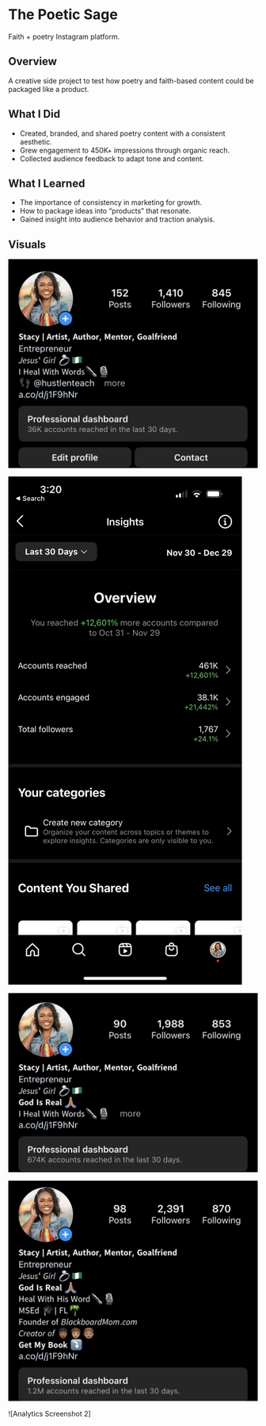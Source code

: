 # The Poetic Sage
Faith + poetry Instagram platform.

## Overview
A creative side project to test how poetry and faith-based content could be packaged like a product. 

## What I Did
- Created, branded, and shared poetry content with a consistent aesthetic.  
- Grew engagement to 450K+ impressions through organic reach.  
- Collected audience feedback to adapt tone and content.  

## What I Learned
- The importance of consistency in marketing for growth.  
- How to package ideas into “products” that resonate.  
- Gained insight into audience behavior and traction analysis.  

## Visuals
![Original Screenshot 1](images/IMG_1195.jpeg)

![Analytics Screenshots 1](images/IMG_1196.png) 

![Proof of Growth & Reach Screenshot 1](images/IMG_1197.jpeg) 

![Proof of Growth & Reach Screenshot 2](images/IMG_1198.jpeg)

![Analytics Screenshot 2]
